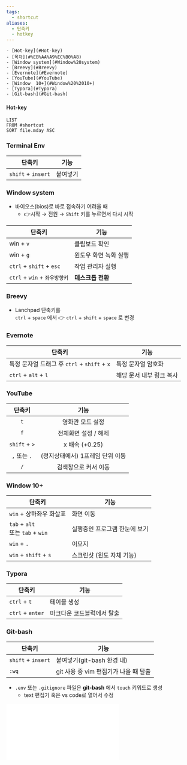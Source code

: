 ```yaml
---
tags:
  - shortcut
aliases:
  - 단축키
  - hotkey
---
```

```ad-info
- [Hot-key](#Hot-key)
- [목차](#%EB%AA%A9%EC%B0%A8)
- [Window system](#Window%20system)
- [Breevy](#Breevy)
- [Evernote](#Evernote)
- [YouTube](#YouTube)
- [Window  10+](#Window%20%2010+)
- [Typora](#Typora)
- [Git-bash](#Git-bash)
```

#### Hot-key
```dataview
LIST
FROM #shortcut
SORT file.mday ASC
```

### Terminal Env
| 단축키             | 기능     |
| ------------------ | -------- |
| `shift` + `insert` | 붙여넣기 |

### Window system
- 바이오스(bios)로 바로 접속하기 어려울 때
	- 👉시작 → 전원 → `Shift` 키를 누르면서 다시 시작

| 단축키                        | 기능                  |
| ----------------------------- | --------------------- |
| win + `v`                     | 클립보드 확인         |
| win + `g`                     | 윈도우 화면 녹화 실행 |
| `ctrl` + `shift` + `esc`      | 작업 관리자 실행      |
| `ctrl` + `win` + `좌우방향키` | **데스크톱 전환**     |

### Breevy
- Lanchpad 단축키를<br>`ctrl` + `space` 에서 👉 `ctrl` + `shift` + `space` 로 변경
### Evernote
| 단축키                                        | 기능                     |
| --------------------------------------------- | ------------------------ |
| 특정 문자열 드래그 후  `ctrl` + `shift` + `x` | 특정 문자열 암호화       |
| `ctrl` + `alt` + `l`                          | 해당 문서 내부 링크 복사 |


### YouTube
|    단축키     |               기능               |
|:-------------:|:--------------------------------:|
|      `t`      |         영화관 모드 설정         |
|      `f`      |       전체화면 설정 / 해제       |
| `shift` + `>` |          x 배속 (+0.25)          |
| `,` 또는 `.`  | (정지상태에서) 1프레임 단위 이동 |
|      `/`      |       검색창으로 커서 이동       |


### Window  10+ 
| 단축키                               | 기능                          |
| ------------------------------------ | ----------------------------- |
| `win` + 상하좌우 화살표              | 화면 이동                     |
| `tab` + `alt` <br>또는 `tab` + `win` | 실행중인 프로그램 한눈에 보기 |
| `win` + `.`                          | 이모지                        |
| `win` + `shift` + `s`                | 스크린샷 (윈도 자체 기능)     |

### Typora
| 단축키           | 기능                       |
| ---------------- | -------------------------- |
| `ctrl` + `t`     | 테이블 생성                |
| `ctrl` + `enter` | 마크다운 코드블럭에서 탈출 |


### Git-bash
| 단축키             | 기능                                  |
| ------------------ | ------------------------------------- |
| `shift` + `insert` | 붙여넣기(git-bash 환경 내)            |
| `:wq`              | git 사용 중 vim 편집기가 나올 때 탈출 |
- `.env` 또는 `.gitignore` 파일은 **git-bash** 에서 `touch` 키워드로 생성 
	- text 편집기 혹은 vs code로 열어서 수정


![Hot-key (IDE)](Hot-key%20(IDE).md)